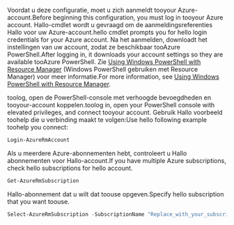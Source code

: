 <span data-ttu-id="4cadf-101">Voordat u deze configuratie, moet u zich aanmeldt tooyour Azure-account.</span><span class="sxs-lookup"><span data-stu-id="4cadf-101">Before beginning this configuration, you must log in tooyour Azure account.</span></span> <span data-ttu-id="4cadf-102">Hallo-cmdlet wordt u gevraagd om de aanmeldingsreferenties Hallo voor uw Azure-account.</span><span class="sxs-lookup"><span data-stu-id="4cadf-102">hello cmdlet prompts you for hello login credentials for your Azure account.</span></span> <span data-ttu-id="4cadf-103">Na het aanmelden, downloadt het instellingen van uw account, zodat ze beschikbaar tooAzure PowerShell.</span><span class="sxs-lookup"><span data-stu-id="4cadf-103">After logging in, it downloads your account settings so they are available tooAzure PowerShell.</span></span> <span data-ttu-id="4cadf-104">Zie [Using Windows PowerShell with Resource Manager](../articles/powershell-azure-resource-manager.md) (Windows PowerShell gebruiken met Resource Manager) voor meer informatie.</span><span class="sxs-lookup"><span data-stu-id="4cadf-104">For more information, see [Using Windows PowerShell with Resource Manager](../articles/powershell-azure-resource-manager.md).</span></span>

<span data-ttu-id="4cadf-105">toolog, open de PowerShell-console met verhoogde bevoegdheden en tooyour-account koppelen.</span><span class="sxs-lookup"><span data-stu-id="4cadf-105">toolog in, open your PowerShell console with elevated privileges, and connect tooyour account.</span></span> <span data-ttu-id="4cadf-106">Gebruik Hallo voorbeeld toohelp die u verbinding maakt te volgen:</span><span class="sxs-lookup"><span data-stu-id="4cadf-106">Use hello following example toohelp you connect:</span></span>

```powershell
Login-AzureRmAccount
```

<span data-ttu-id="4cadf-107">Als u meerdere Azure-abonnementen hebt, controleert u Hallo abonnementen voor Hallo-account.</span><span class="sxs-lookup"><span data-stu-id="4cadf-107">If you have multiple Azure subscriptions, check hello subscriptions for hello account.</span></span>

```powershell
Get-AzureRmSubscription
```

<span data-ttu-id="4cadf-108">Hallo-abonnement dat u wilt dat toouse opgeven.</span><span class="sxs-lookup"><span data-stu-id="4cadf-108">Specify hello subscription that you want toouse.</span></span>

```powershell
Select-AzureRmSubscription -SubscriptionName "Replace_with_your_subscription_name"
 ```